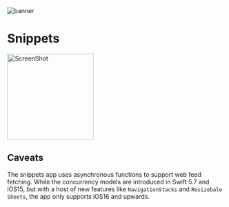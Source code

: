 
<img src="https://user-images.githubusercontent.com/88886207/210164822-12078925-48d5-4307-906f-b44584172fca.png" alt="banner" >

# Snippets

<img src="https://user-images.githubusercontent.com/88886207/210164492-d0325493-23b7-42cf-98ab-06e8ceafac33.PNG" alt="ScreenShot" width="200">

## Caveats
The snippets app uses asynchronous functions to support web feed fetching. While the concurrency models are introduced in Swift 5.7 and iOS15, but with a host of new features like `NavigationStacks` and `Resizebale Sheets`, the app only supports iOS16 and upwards.

